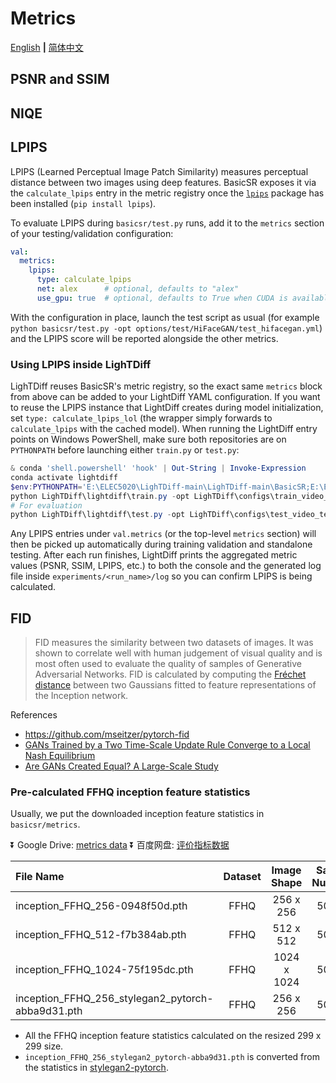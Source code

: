 # Metrics

[English](Metrics.md) **|** [简体中文](Metrics_CN.md)

## PSNR and SSIM

## NIQE

## LPIPS

LPIPS (Learned Perceptual Image Patch Similarity) measures perceptual
distance between two images using deep features.  BasicSR exposes it via the
``calculate_lpips`` entry in the metric registry once the
[`lpips`](https://github.com/richzhang/PerceptualSimilarity) package has been
installed (``pip install lpips``).

To evaluate LPIPS during ``basicsr/test.py`` runs, add it to the ``metrics``
section of your testing/validation configuration:

```yml
val:
  metrics:
    lpips:
      type: calculate_lpips
      net: alex      # optional, defaults to "alex"
      use_gpu: true  # optional, defaults to True when CUDA is available
```

With the configuration in place, launch the test script as usual (for example
``python basicsr/test.py -opt options/test/HiFaceGAN/test_hifacegan.yml``) and
the LPIPS score will be reported alongside the other metrics.

### Using LPIPS inside LighTDiff

LighTDiff reuses BasicSR's metric registry, so the exact same ``metrics`` block
from above can be added to your LightDiff YAML configuration.  If you want to
reuse the LPIPS instance that LightDiff creates during model initialization,
set ``type: calculate_lpips_lol`` (the wrapper simply forwards to
``calculate_lpips`` with the cached model).  When running the LightDiff entry
points on Windows PowerShell, make sure both repositories are on
``PYTHONPATH`` before launching either ``train.py`` or ``test.py``:

```powershell
& conda 'shell.powershell' 'hook' | Out-String | Invoke-Expression
conda activate lightdiff
$env:PYTHONPATH='E:\ELEC5020\LighTDiff-main\LighTDiff-main\BasicSR;E:\ELEC5020\LighTDiff-main\LighTDiff-main\LighTDiff'
python LighTDiff\lightdiff\train.py -opt LighTDiff\configs\train_video_temporalse.yaml --force_yml name=longrun1_run
# For evaluation
python LighTDiff\lightdiff\test.py -opt LighTDiff\configs\test_video_temporalse.yaml
```

Any LPIPS entries under ``val.metrics`` (or the top-level ``metrics`` section)
will then be picked up automatically during training validation and standalone
testing.  After each run finishes, LightDiff prints the aggregated metric
values (PSNR, SSIM, LPIPS, etc.) to both the console and the generated log file
inside ``experiments/<run_name>/log`` so you can confirm LPIPS is being
calculated.

## FID

> FID measures the similarity between two datasets of images. It was shown to correlate well with human judgement of visual quality and is most often used to evaluate the quality of samples of Generative Adversarial Networks.
> FID is calculated by computing the [Fréchet distance](https://en.wikipedia.org/wiki/Fr%C3%A9chet_distance) between two Gaussians fitted to feature representations of the Inception network.

References

- https://github.com/mseitzer/pytorch-fid
- [GANs Trained by a Two Time-Scale Update Rule Converge to a Local Nash Equilibrium](https://arxiv.org/abs/1706.08500)
- [Are GANs Created Equal? A Large-Scale Study](https://arxiv.org/abs/1711.10337)

### Pre-calculated FFHQ inception feature statistics

Usually, we put the downloaded inception feature statistics in `basicsr/metrics`.

:arrow_double_down: Google Drive: [metrics data](https://drive.google.com/drive/folders/13cWIQyHX3iNmZRJ5v8v3kdyrT9RBTAi9?usp=sharing)
:arrow_double_down: 百度网盘: [评价指标数据](https://pan.baidu.com/s/10mMKXSEgrC5y7m63W5vbMQ) <br>

| File Name         | Dataset | Image Shape    | Sample Numbers|
| :------------- | :----------:|:----------:|:----------:|
| inception_FFHQ_256-0948f50d.pth | FFHQ | 256 x 256 | 50,000 |
| inception_FFHQ_512-f7b384ab.pth | FFHQ | 512 x 512 | 50,000 |
| inception_FFHQ_1024-75f195dc.pth | FFHQ | 1024 x 1024 | 50,000 |
| inception_FFHQ_256_stylegan2_pytorch-abba9d31.pth | FFHQ | 256 x 256 | 50,000 |

- All the FFHQ inception feature statistics calculated on the resized 299 x 299 size.
- `inception_FFHQ_256_stylegan2_pytorch-abba9d31.pth` is converted from the statistics in [stylegan2-pytorch](https://github.com/rosinality/stylegan2-pytorch).
